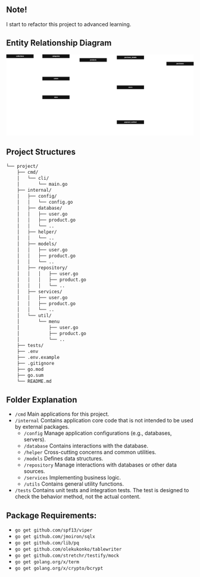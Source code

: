 ## Note!
I start to refactor this project to advanced learning.

## Entity Relationship Diagram
![alt text](https://github.com/zuyatna/clothing-pair-project/blob/main/erd.png?raw=true)

## Project Structures
```
└── project/
    ├── cmd/
    │   └── cli/
    │       └── main.go
    ├── internal/
    │   ├── config/
    │   │   └── config.go
    │   ├── database/
    │   │   ├── user.go
    │   │   ├── product.go
    │   │   └── ..
    │   ├── helper/
    │   │   └── ..
    │   ├── models/
    │   │   ├── user.go
    │   │   ├── product.go
    │   │   └── ..
    │   ├── repository/
    │   │   │   ├── user.go
    │   │   │   ├── product.go
    │   │   │   └── ..
    │   ├── services/
    │   │   ├── user.go
    │   │   ├── product.go
    │   │   └── ..
    │   └── util/
    │       └── menu
    │           ├── user.go
    │           ├── product.go
    │           └── ..
    ├── tests/
    ├── .env
    ├── .env.example
    ├── .gitignore
    ├── go.mod
    ├── go.sum
    └── README.md
```

## Folder Explanation
- `/cmd` Main applications for this project.
- `/internal` Contains application core code that is not intended to be used by external packages.
    - `/config` Manage application configurations (e.g., databases, servers).
    - `/database` Contains interactions with the database.
    - `/helper` Cross-cutting concerns and common utilities.
    - `/models` Defines data structures.
    - `/repository` Manage interactions with databases or other data sources.
    - `/services` Implementing business logic.
    - `/utils` Contains general utility functions.
- `/tests` Contains unit tests and integration tests. The test is designed to check the behavior method, not the actual content.

## Package Requirements:
- `go get github.com/spf13/viper`
- `go get github.com/jmoiron/sqlx`
- `go get github.com/lib/pq`
- `go get github.com/olekukonko/tablewriter`
- `go get github.com/stretchr/testify/mock`
- `go get golang.org/x/term`
- `go get golang.org/x/crypto/bcrypt`
